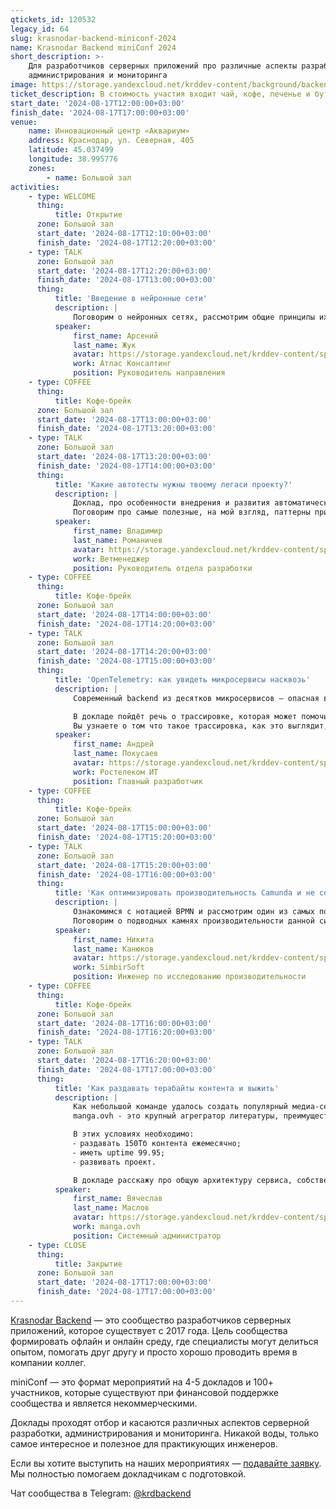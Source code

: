 ```yaml
---
qtickets_id: 120532
legacy_id: 64
slug: krasnodar-backend-miniconf-2024
name: Krasnodar Backend miniConf 2024
short_description: >-
    Для разработчиков серверных приложений про различные аспекты разработки,
    администрирования и мониторинга
image: https://storage.yandexcloud.net/krddev-content/background/backend.jpg
ticket_description: В стоимость участия входит чай, кофе, печенье и бутерброды.
start_date: '2024-08-17T12:00:00+03:00'
finish_date: '2024-08-17T17:00:00+03:00'
venue:
    name: Инновационный центр «Аквариум»
    address: Краснодар, ул. Северная, 405
    latitude: 45.037499
    longitude: 38.995776
    zones:
        - name: Большой зал
activities:
    - type: WELCOME
      thing:
          title: Открытие
      zone: Большой зал
      start_date: '2024-08-17T12:10:00+03:00'
      finish_date: '2024-08-17T12:20:00+03:00'
    - type: TALK
      zone: Большой зал
      start_date: '2024-08-17T12:20:00+03:00'
      finish_date: '2024-08-17T13:00:00+03:00'
      thing:
          title: 'Введение в нейронные сети'
          description: |
              Поговорим о нейронных сетях, рассмотрим общие принципы их функционирования, напишем простейший классификатор картинок, рассмотрим существующие решения задач цифрового зрения.
          speaker:
              first_name: Арсений
              last_name: Жук
              avatar: https://storage.yandexcloud.net/krddev-content/speakers/zhuk-arsenij.jpg
              work: Атлас Консалтинг
              position: Руководитель направления
    - type: COFFEE
      thing:
          title: Кофе-брейк
      zone: Большой зал
      start_date: '2024-08-17T13:00:00+03:00'
      finish_date: '2024-08-17T13:20:00+03:00'
    - type: TALK
      zone: Большой зал
      start_date: '2024-08-17T13:20:00+03:00'
      finish_date: '2024-08-17T14:00:00+03:00'
      thing:
          title: 'Какие автотесты нужны твоему легаси проекту?'
          description: |
              Доклад, про особенности внедрения и развития автоматического тестирования для легаси проектов. С чего начать, как развивать и поддерживать.  
              Поговорим про самые полезные, на мой взгляд, паттерны при написании автоматических тестов и про особенности модели "Пирамида тестирования" для легаси проекта.
          speaker:
              first_name: Владимир
              last_name: Романичев
              avatar: https://storage.yandexcloud.net/krddev-content/speakers/vladimir-romanichev.jpg
              work: Ветменеджер
              position: Руководитель отдела разработки
    - type: COFFEE
      thing:
          title: Кофе-брейк
      zone: Большой зал
      start_date: '2024-08-17T14:00:00+03:00'
      finish_date: '2024-08-17T14:20:00+03:00'
    - type: TALK
      zone: Большой зал
      start_date: '2024-08-17T14:20:00+03:00'
      finish_date: '2024-08-17T15:00:00+03:00'
      thing:
          title: 'OpenTelemetry: как увидеть микросервисы насквозь'
          description: |
              Современный backend из десятков микросервисов — опасная вещь. Как быстро выяснить что пошло не так? Что нужно сделать чтобы глубже разобраться в проблеме?  

              В докладе пойдёт речь о трассировке, которая может помочь дать ответы на эти вопросы в экстренной ситуации.  
              Вы узнаете о том что такое трассировка, как это выглядит, что даёт OpenTelemetry и как он упрощает жизнь при поиске дефектов
          speaker:
              first_name: Андрей
              last_name: Покусаев
              avatar: https://storage.yandexcloud.net/krddev-content/speakers/andrei-pokusaev.jpg
              work: Ростелеком ИТ
              position: Главный разработчик
    - type: COFFEE
      thing:
          title: Кофе-брейк
      zone: Большой зал
      start_date: '2024-08-17T15:00:00+03:00'
      finish_date: '2024-08-17T15:20:00+03:00'
    - type: TALK
      zone: Большой зал
      start_date: '2024-08-17T15:20:00+03:00'
      finish_date: '2024-08-17T16:00:00+03:00'
      thing:
          title: 'Как оптимизировать производительность Camunda и не сойти с ума'
          description: |
              Ознакомимся с нотацией BPMN и рассмотрим один из самых популярных инструментов для работы с ней - Camunda.  
              Поговорим о подводных камнях производительности данной системы, способах её оптимизации и ускорения, а также о методике нагрузочного тестирования данного продукта.
          speaker:
              first_name: Никита
              last_name: Канюков
              avatar: https://storage.yandexcloud.net/krddev-content/speakers/kanukov-nikita.jpg
              work: SimbirSoft
              position: Инженер по исследованию производительности
    - type: COFFEE
      thing:
          title: Кофе-брейк
      zone: Большой зал
      start_date: '2024-08-17T16:00:00+03:00'
      finish_date: '2024-08-17T16:20:00+03:00'
    - type: TALK
      zone: Большой зал
      start_date: '2024-08-17T16:20:00+03:00'
      finish_date: '2024-08-17T17:00:00+03:00'
      thing:
          title: 'Как раздавать терабайты контента и выжить'
          description: |
              Как небольшой команде удалось создать популярный медиа-сервис.  
              manga.ovh - это крупный агрегратор литературы, преимущественно азиатской. Мы находимся в топ 200К сайтов по данным Cloudflare, имеем полмиллиарда page view ежемесячно по данным Google. При этом нашу деятельность сложно назвать коммерческой, так как небольшое количество рекламы покрывает только само содержание портала.

              В этих условиях необходимо:
              ⁃ раздавать 150Тб контента ежемесячно;
              ⁃ иметь uptime 99.95;
              ⁃ развивать проект.

              В докладе расскажу про общую архитектуру сервиса, собственные грабли и процесс бесшовной миграции.
          speaker:
              first_name: Вячеслав
              last_name: Маслов
              avatar: https://storage.yandexcloud.net/krddev-content/speakers/maslov-slava.jpg
              work: manga.ovh
              position: Системный администратор
    - type: CLOSE
      thing:
          title: Закрытие
      zone: Большой зал
      start_date: '2024-08-17T17:00:00+03:00'
      finish_date: '2024-08-17T17:00:00+03:00'
---
```


[Krasnodar Backend](https://t.me/krdbackend) — это сообщество разработчиков серверных приложений, которое существует с 2017 года. Цель сообщества формировать офлайн и онлайн среду, где специалисты могут делиться опытом, помогать друг другу и просто хорошо проводить время в компании коллег.

miniConf — это формат мероприятий на 4-5 докладов и 100+ участников, которые существуют при финансовой поддержке сообщества и является некоммерческими.

Доклады проходят отбор и касаются различных аспектов серверной разработки, администрирования и мониторинга. Никакой воды, только самое интересное и полезное для практикующих инженеров.

Если вы хотите выступить на наших мероприятиях — [подавайте заявку](https://krd.dev/cfp). Мы полностью помогаем докладчикам с подготовкой.

Чат сообщества в Telegram: [@krdbackend](https://t.me/krdbackend)
